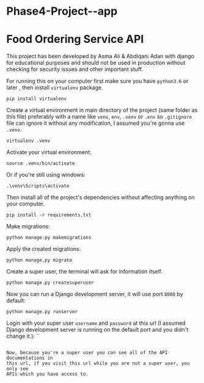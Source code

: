 # Phase4-Project--app
# Food Ordering Service API
This project has been developed by Asma Ali & Abdiqani Adan
with django for educational
purposes and should not be used in production without checking for security
issues and other important stuff.

For running this on your computer first make sure you have `python3.6` or later
, then install `virtualenv` package.
```
pip install virtualenv
```

Create a virtual environment in main directory of the project (same folder as
this file) preferably with a name like `venv`, `env`, `.venv` or `.env` so
`.gitignore` file can ignore it without any modification, I assumed you're
gonna use `.venv`.
```
virtualenv .venv
```

Activate your virtual environment:
```
source .venv/bin/activate
```

Or if you're still using windows:
```
.\venv\Scripts\activate
```

Then install all of the project's dependencies without affecting anything on your
computer.
```
pip install -r requirements.txt
```

Make migrations:
```
python manage.py makemigrations
```

Apply the created migrations:
```
python manage.py migrate
```

Create a super user, the terminal will ask for information itself.
```
python manage.py createsuperuser
```

Now you can run a Django development server, it will use port `8000` by
default:
```
python manage.py runserver
```

Login with your super user `username` and `password` at this url (I assumed
Django development server is running on the default port and you didn't
change it.):
``
```

Now, because you're a super user you can see all of the API documentations in
this url, if you visit this url while you are not a super user, you only see
APIs which you have access to.
``````
